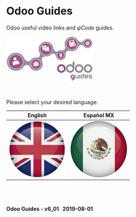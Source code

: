 # Odoo Guides
Odoo useful video links and _&#x03C8;Code_ guides.

![Odoo useful links & guides in &#x03C8;Code](/doc/img/logo_odoo_guides_mini.jpg)

<br>

Please select your desired language:

| English | Español MX |
| :---: | :---: |
| [ ![en-uk](/doc/img/flg/en-uk-flg-btn-big.png)](/en-uk/en-uk-guides-menu.md) | [![es-mx](/doc/img/flg/es-mx-flg-btn-big.png)](/es-mx/es-mx-guides-menu.md) |


<br><br>
#### Odoo Guides - v6_01 &nbsp; 2019-08-01
 
